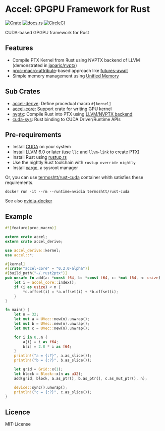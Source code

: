 Accel: GPGPU Framework for Rust
================================

[![Crate](http://meritbadge.herokuapp.com/accel)](https://crates.io/crates/accel)
[![docs.rs](https://docs.rs/accel/badge.svg)](https://docs.rs/accel)
[![CircleCI](https://circleci.com/gh/rust-accel/accel.svg?style=shield)](https://circleci.com/gh/rust-accel/accel)

CUDA-based GPGPU framework for Rust

Features
---------

- Compile PTX Kernel from Rust using NVPTX backend of LLVM (demonstrated in [japaric/nvptx](https://github.com/japaric/nvptx))
- [proc-macro-attribute](https://github.com/rust-lang/rust/issues/38356)-based approach like [futures-await](https://github.com/alexcrichton/futures-await)
- Simple memory management using [Unified Memory](http://docs.nvidia.com/cuda/cuda-c-programming-guide/index.html#um-unified-memory-programming-hd)

Sub Crates
-----------
- [accel-derive](accel-derive/README.md): Define procedual macro `#[kernel]`
- [accel-core](accel-core/README.md): Support crate for writing GPU kernel
- [nvptx](nvptx): Compile Rust into PTX using [LLVM/NVPTX backend](https://llvm.org/docs/NVPTXUsage.html)
- [cuda-sys](cuda-sys/README.md): Rust binding to CUDA Driver/Runtime APIs

Pre-requirements
---------------

- Install [CUDA](https://developer.nvidia.com/cuda-downloads) on your system
- Install [LLVM](https://llvm.org/) 6.0 or later (use `llc` and `llvm-link` to create PTX)
- Install Rust using [rustup.rs](https://github.com/rust-lang-nursery/rustup.rs)
- Use the nightly Rust toolchain with `rustup override nightly`
- Install [xargo](https://github.com/japaric/xargo), a sysroot manager

Or, you can use [termoshtt/rust-cuda](https://hub.docker.com/r/termoshtt/rust-cuda/) container whith satisfies these requirements.

```
docker run -it --rm --runtime=nvidia termoshtt/rust-cuda
```

See also [nvidia-docker](https://github.com/NVIDIA/nvidia-docker)

Example
--------

```rust
#![feature(proc_macro)]

extern crate accel;
extern crate accel_derive;

use accel_derive::kernel;
use accel::*;

#[kernel]
#[crate("accel-core" = "0.2.0-alpha")]
#[build_path("~/.rust2ptx")]
pub unsafe fn add(a: *const f64, b: *const f64, c: *mut f64, n: usize) {
    let i = accel_core::index();
    if (i as usize) < n {
        *c.offset(i) = *a.offset(i) + *b.offset(i);
    }
}

fn main() {
    let n = 32;
    let mut a = UVec::new(n).unwrap();
    let mut b = UVec::new(n).unwrap();
    let mut c = UVec::new(n).unwrap();

    for i in 0..n {
        a[i] = i as f64;
        b[i] = 2.0 * i as f64;
    }
    println!("a = {:?}", a.as_slice());
    println!("b = {:?}", b.as_slice());

    let grid = Grid::x(1);
    let block = Block::x(n as u32);
    add(grid, block, a.as_ptr(), b.as_ptr(), c.as_mut_ptr(), n);

    device::sync().unwrap();
    println!("c = {:?}", c.as_slice());
}
```

Licence
--------
MIT-License
